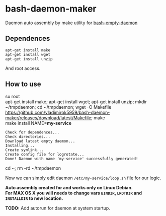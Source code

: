 # bash-daemon-maker
Daemon auto assembly by make utility for [bash-empty-daemon](https://github.com/vladimirok5959/bash-empty-daemon)

## Dependences
```
apt-get install make
apt-get install wget
apt-get install unzip
```
And root access.

## How to use
su root  
apt-get install make; apt-get install wget; apt-get install unzip; mkdir ~/tmpdaemon; cd ~/tmpdaemon; wget -O Makefile https://github.com/vladimirok5959/bash-daemon-maker/releases/download/latest/Makefile; make  
make install NAME=**my-service**  
```
Check for dependences...
Check directories...
Download latest empty daemon...
Installing...
Create symlink...
Create config file for logrotate...
Done! Daemon with name 'my-service' successfully generated!
```
cd ~; rm -rd ~/tmpdaemon  
  
Now we can simply edit daemon `/etc/my-service/loop.sh` file for our logic.  
  
**Auto assembly created for and works only on Linux Debian.**  
**For MAX OS X you will needs to change vars `BINDIR`, `LROTDIR` and `INSTALLDIR` to new location.**  
  
**TODO:** Add autorun for daemon at system startup.
